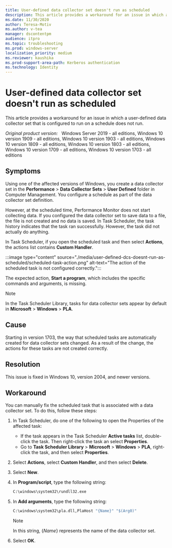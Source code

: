 ```yaml
---
title: User-defined data collector set doesn't run as scheduled
description: This article provides a workaround for an issue in which a user-defined data collector set that is configured to run on a schedule does not run.
ms.date: 11/30/2020
author: Teresa-Motiv
ms.author: v-tea
manager: dscontentpm
audience: itpro
ms.topic: troubleshooting
ms.prod: windows-server
localization_priority: medium
ms.reviewer: kaushika
ms.prod-support-area-path: Kerberos authentication
ms.technology: Identity
---
```


# User-defined data collector set doesn't run as scheduled

This article provides a workaround for an issue in which a user-defined data collector set that is configured to run on a schedule does not run.

_Original product version:_ &nbsp; Windows Server 2019 - all editions, Windows 10 version 1909 - all editions, Windows 10 version 1903 - all editions, Windows 10 version 1809 - all editions, Windows 10 version 1803 - all editions, Windows 10 version 1709 - all editions, Windows 10 version 1703 - all editions

## Symptoms

Using one of the affected versions of Windows, you create a data collector set in the **Performance** > **Data Collector Sets** > **User Defined** folder in Computer Management. You configure a schedule as part of the data collector set definition.

However, at the scheduled time, Performance Monitor does not start collecting data. If you configured the data collector set to save data to a file, the file is not created and no data is saved. In Task Scheduler, the task history indicates that the task ran successfully. However, the task did not actually do anything.

In Task Scheduler, if you open the scheduled task and then select **Actions**, the actions list contains **Custom Handler**.

:::image type="content" source="./media/user-defined-dcs-doesnt-run-as-scheduled/scheduled-task-action.png" alt-text="The action of the scheduled task is not configured correctly.":::

The expected action, **Start a program**, which includes the specific commands and arguments, is missing.

> [!NOTE]  
> In the Task Scheduler Library, tasks for data collector sets appear by default in **Microsoft** > **Windows** > **PLA**.

## Cause

Starting in version 1703, the way that scheduled tasks are automatically created for data collector sets changed. As a result of the change, the actions for these tasks are not created correctly.

## Resolution

This issue is fixed in Windows 10, version 2004, and newer versions.

## Workaround

You can manually fix the scheduled task that is associated with a data collector set. To do this, follow these steps:

1. In Task Scheduler, do one of the following to open the Properties of the affected task:  
  
   - If the task appears in the Task Scheduler **Active tasks** list, double-click the task. Then right-click the task an select **Properties**.
   - Go to **Task Scheduler Library** > **Microsoft** > **Windows** > **PLA**, right-click the task, and then select **Properties**.
  
2. Select **Actions**, select **Custom Handler**, and then select **Delete**.
3. Select **New**.
4. In **Program/script**, type the following string:
  
   ```cmd
   C:\windows\system32\rundll32.exe
   ```
  
5. In **Add arguments**, type the following string:
  
   ```cmd
   C:\windows\system32\pla.dll,PlaHost "{Name}" "$(Arg0)"
   ```
  
   > [!NOTE]  
   > In this string, {*Name*} represents the name of the data collector set.
  
6. Select **OK**.
